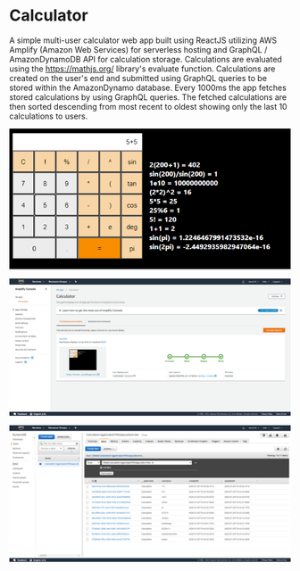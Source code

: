 # Calculator
 
A simple multi-user calculator web app built using ReactJS utilizing AWS Amplify (Amazon Web Services) for serverless hosting and GraphQL / AmazonDynamoDB API for calculation storage. Calculations are evaluated using the https://mathjs.org/ library's evaluate function. Calculations are created on the user's end and submitted using GraphQL queries to be stored within the AmazonDynamo database. Every 1000ms the app fetches stored calculations by using GraphQL queries. The fetched calculations are then sorted descending from most recent to oldest showing only the last 10 calculations to users.

![Calculator Web App Example](https://raw.githubusercontent.com/vince145/Calculator/master/pictures/Calculator%20Web%20App%20Example.PNG)

![AWS Amplify Console Example](https://raw.githubusercontent.com/vince145/Calculator/master/pictures/AWS%20Amplify%20Console%20example.PNG)

![AWS DynamoDB Example](https://raw.githubusercontent.com/vince145/Calculator/master/pictures/AWS%20DynamoDB%20example.PNG)
